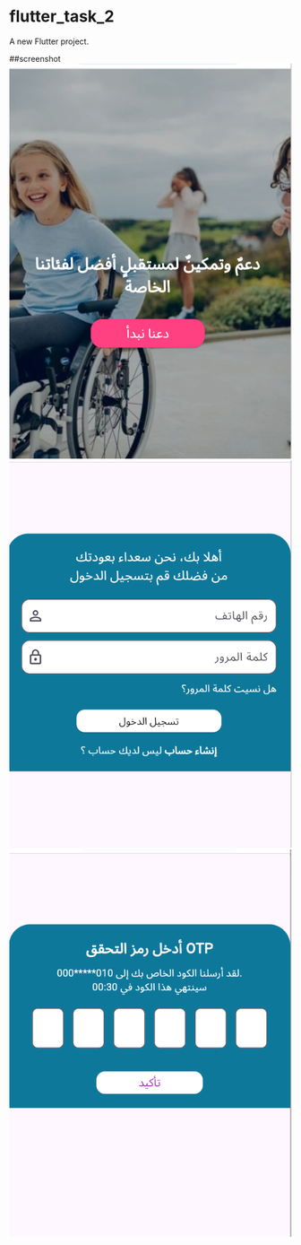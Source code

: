 # flutter_task_2

A new Flutter project.

##screenshot
![Home Page](images/home.png)
![Login Page](images/login.png)
![OTP Page](images/otp.png)
